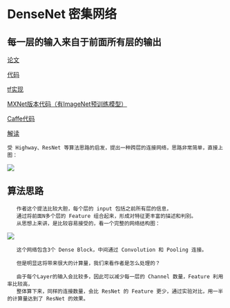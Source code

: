 # DenseNet 密集网络
## 每一层的输入来自于前面所有层的输出

[论文](https://arxiv.org/pdf/1608.06993.pdf)

[代码](https://github.com/liuzhuang13/DenseNet)

[tf实现](https://github.com/LaurentMazare/deep-models/tree/master/densenet)

[MXNet版本代码（有ImageNet预训练模型）](https://github.com/miraclewkf/DenseNet)

[Caffe代码](https://github.com/shicai/DenseNet-Caffe)

[解读](https://www.leiphone.com/news/201708/0MNOwwfvWiAu43WO.html)

    受 Highway、ResNet 等算法思路的启发，提出一种跨层的连接网络，思路非常简单，直接上图：
![](https://img-blog.csdn.net/20170816220927962)

  
## 算法思路

       作者这个提法比较大胆，每个层的 input 包括之前所有层的信息，
       通过将前面N多个层的 Feature 组合起来，形成对特征更丰富的描述和判别。
       从思想上来讲，是比较容易接受的，看一个完整的网络结构图：
![](https://img-blog.csdn.net/20170816220933272)
  
  
       这个网络包含3个 Dense Block，中间通过 Convolution 和 Pooling 连接。

       但是明显这将带来很大的计算量，我们来看作者是怎么处理的？

       由于每个Layer的输入会比较多，因此可以减少每一层的 Channel 数量，Feature 利用率比较高，
       整体算下来，同样的连接数量，会比 ResNet 的 Feature 更少，通过实验对比，用一半的计算量达到了 ResNet 的效果。
